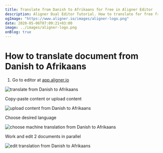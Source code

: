 ```yaml
---
title: Translate from Danish to Afrikaans for free in Aligner Editor
description: Aligner Dual Editor Tutorial. How to translate for free from Danish to Afrikaans. Aligner is multilingual document management platform. 
ogImage: "https://www.aligner.io/images/aligner-logo.png"
date: 2020-05-06T07:09:21+03:00
image: ../images/aligner-logo.png
onBlog: true
---
```


# How to translate document from Danish to Afrikaans

1. Go to editor at [app.aligner.io](https://app.aligner.io "Aligner App web page")

![translate from Danish to Afrikaans](../aligner-blank-editor.png "translate from Danish to Afrikaans")

Copy-paste content or upload content

![upload content from Danish to Afrikaans](../aligner-uploaded-document.png "upload content from Danish to Afrikaans")

Choose desired language

![choose machine translation from Danish to Afrikaans](../aligner-language-dropdown.png "choose machine translation from Danish to Afrikaans")

Work and edit 2 documents in parallel

![edit translation from Danish to Afrikaans](../aligner-double-sitded-editor.png "edit translation from Danish to Afrikaans")

